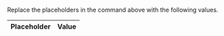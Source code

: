 Replace the placeholders in the command above with the following values.

Placeholder | Value |
----------- | ----- |